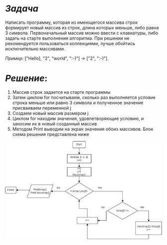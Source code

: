 # *Задача*

Написать программу, которая из имеющегося массива строк формирует новый массив из строк, длина которых меньше, либо равна 3 символа. Первоначальный массив можно ввести с клавиатуры, либо задать на старте выполнения алгоритма. При решении не рекомендуется пользоваться коллекциями, лучше обойтись исключительно массивами.

*Пример*: ["Hello], "2", "world", ":-)"] -> ["2", ":-)"].



# _Решение_:

1. Массив строк задается на старте программы
2. Затем циклом for посчитываем, сколько раз выполняется условие строка меньше или равно 3 символа и полученное значение присваиваем переменной j
3. Создаем новый массив размером j
4. Циклом for находим значения, удовлетворяющие условию, и заносим их в новый созданный массив
5. Методом Print выводим на экран значения обоих массивов. Блок схема решения представлена ниже

![](./Algoritm.jpg)